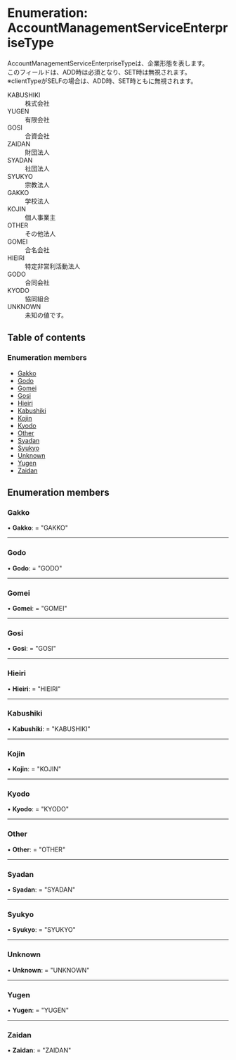 # Enumeration: AccountManagementServiceEnterpriseType


<div lang=\"ja\"> AccountManagementServiceEnterpriseTypeは、企業形態を表します。<br> このフィールドは、ADD時は必須となり、SET時は無視されます。<br> ※clientTypeがSELFの場合は、ADD時、SET時ともに無視されます。 </div>  <dl class=term>   <dt class=\"term__item\">KABUSHIKI</dt>   <dd class=\"term__desc\"><span lang=\"ja\">株式会社</span></dd>   <dt class=\"term__item\">YUGEN</dt>   <dd class=\"term__desc\"><span lang=\"ja\">有限会社</span></dd>   <dt class=\"term__item\">GOSI</dt>   <dd class=\"term__desc\"><span lang=\"ja\">合資会社</span></dd>   <dt class=\"term__item\">ZAIDAN</dt>   <dd class=\"term__desc\"><span lang=\"ja\">財団法人</span></dd>   <dt class=\"term__item\">SYADAN</dt>   <dd class=\"term__desc\"><span lang=\"ja\">社団法人</span></dd>   <dt class=\"term__item\">SYUKYO</dt>   <dd class=\"term__desc\"><span lang=\"ja\">宗教法人</span></dd>   <dt class=\"term__item\">GAKKO</dt>   <dd class=\"term__desc\"><span lang=\"ja\">学校法人</span></dd>   <dt class=\"term__item\">KOJIN</dt>   <dd class=\"term__desc\"><span lang=\"ja\">個人事業主</span></dd>   <dt class=\"term__item\">OTHER</dt>   <dd class=\"term__desc\"><span lang=\"ja\">その他法人</span></dd>   <dt class=\"term__item\">GOMEI</dt>   <dd class=\"term__desc\"><span lang=\"ja\">合名会社</span></dd>   <dt class=\"term__item\">HIEIRI</dt>   <dd class=\"term__desc\"><span lang=\"ja\">特定非営利活動法人</span></dd>   <dt class=\"term__item\">GODO</dt>   <dd class=\"term__desc\"><span lang=\"ja\">合同会社</span></dd>   <dt class=\"term__item\">KYODO</dt>   <dd class=\"term__desc\"><span lang=\"ja\">協同組合</span></dd>   <dt class=\"term__item\">UNKNOWN</dt>   <dd class=\"term__desc\"><span lang=\"ja\">未知の値です。</span></dd> </dl>

## Table of contents

### Enumeration members

- [Gakko](accountmanagementserviceenterprisetype.md#gakko)
- [Godo](accountmanagementserviceenterprisetype.md#godo)
- [Gomei](accountmanagementserviceenterprisetype.md#gomei)
- [Gosi](accountmanagementserviceenterprisetype.md#gosi)
- [Hieiri](accountmanagementserviceenterprisetype.md#hieiri)
- [Kabushiki](accountmanagementserviceenterprisetype.md#kabushiki)
- [Kojin](accountmanagementserviceenterprisetype.md#kojin)
- [Kyodo](accountmanagementserviceenterprisetype.md#kyodo)
- [Other](accountmanagementserviceenterprisetype.md#other)
- [Syadan](accountmanagementserviceenterprisetype.md#syadan)
- [Syukyo](accountmanagementserviceenterprisetype.md#syukyo)
- [Unknown](accountmanagementserviceenterprisetype.md#unknown)
- [Yugen](accountmanagementserviceenterprisetype.md#yugen)
- [Zaidan](accountmanagementserviceenterprisetype.md#zaidan)

## Enumeration members

### Gakko

• **Gakko**: = "GAKKO"

___

### Godo

• **Godo**: = "GODO"

___

### Gomei

• **Gomei**: = "GOMEI"

___

### Gosi

• **Gosi**: = "GOSI"

___

### Hieiri

• **Hieiri**: = "HIEIRI"

___

### Kabushiki

• **Kabushiki**: = "KABUSHIKI"

___

### Kojin

• **Kojin**: = "KOJIN"

___

### Kyodo

• **Kyodo**: = "KYODO"

___

### Other

• **Other**: = "OTHER"

___

### Syadan

• **Syadan**: = "SYADAN"

___

### Syukyo

• **Syukyo**: = "SYUKYO"

___

### Unknown

• **Unknown**: = "UNKNOWN"

___

### Yugen

• **Yugen**: = "YUGEN"

___

### Zaidan

• **Zaidan**: = "ZAIDAN"
